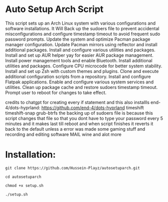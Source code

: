 # Auto Setup Arch Script

This script sets up an Arch Linux system with various configurations and software installations.
It Will
Back up the sudoers file to prevent accidental misconfigurations
and configure timestamp timeout to avoid frequent sudo password prompts.
Update the system and optimize Pacman package manager configuration.
Update Pacman mirrors using reflector and install additional packages.
Install and configure various utilities and packages.
Install and set up AUR helper yay for easier AUR package management.
Install power management tools and enable Bluetooth.
Install additional utilities and packages.
Configure CPU microcode for better system stability.
Install and set up Zsh with custom themes and plugins.
Clone and execute additional configuration scripts from a repository.
Install and configure Flatpak applications.
Enable and configure various system services and utilities.
Clean up package cache and restore sudoers timestamp timeout.
Prompt user to reboot for changes to take effect.

credits to chatgpt for creating every if statement
and this also installls end-4/dots-hyprland: https://github.com/end-4/dots-hyprland
timeshift timeshift-snap grub-btrfs the backing up of sudoers file is because this script changes that file so that you dont have to type your password every 5 minutes and it makes last till reboot and when script finishes it reverts it  back to the default unless a error was made some gaming stuff and recording and editing software MAIL wine and alot more
# Installation:
```
git clone https://github.com/Hussein-Playz/autosetuparch.git
```
```
cd autosetuparch
```
```
chmod +x setup.sh
```
```
./setup.sh
```
